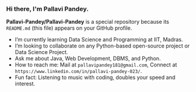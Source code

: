### Hi there, I'm Pallavi Pandey. 


**Pallavi-Pandey/Pallavi-Pandey** is a special repository because its `README.md` (this file) appears on your GitHub profile.


- I’m currently learning Data Science and Programming at IIT, Madras.
- I’m looking to collaborate on any Python-based open-source project or Data Science Project.
- Ask me about Java, Web Development, DBMS, and Python.
- How to reach me: Mail at `pallavipandey181@gmail.com`, Connect at `https://www.linkedin.com/in/pallavi-pandey-023/`.
- Fun fact: Listening to music with coding, doubles your speed and interest.


